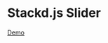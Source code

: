 # Stackd.js Slider
[Demo](https://johnathanmiller.github.io/stackd/demo.html 'Stackd.js Slider Demo')